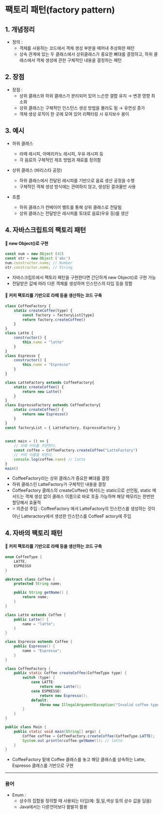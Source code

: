 # 팩토리 패턴(factory pattern)

## 1. 개념정리
- 정의 : 
  - 객체를 사용하는 코드에서 객체 생성 부분을 떼어내 추상화한 패턴
  - 상속 관계에 있는 두 클래스에서 상위클래스가 중요한 뼈대를 결정하고, 하위 클래스에서 객체 생성에 관한 구체적인 내용을 결정하는 패턴

## 2. 장점
- 장점 : 
  - 상위 클래스와 하위 클래스가 분리되어 있어 느슨한 결합 유지 → 변경 영향 최소화
  - 상위 클래스는 구체적인 인스턴스 생성 방법을 몰라도 됨 → 유연성 증가
  - 객체 생성 로직이 한 곳에 모여 있어 리팩터링 시 유지보수 용이

## 3. 예시
- 하위 클래스 
  - 라떼 레시피, 아메리카노 레시피, 우유 레시피 등  
  - 각 음료의 구체적인 제조 방법과 재료를 정의함  

- 상위 클래스 (바리스타 공장)
  - 하위 클래스에서 전달된 레시피를 기반으로 음료 생산 공정을 수행  
  - 구체적인 객체 생성 방식에는 관여하지 않고, 생성된 결과물만 사용  

- 흐름  
  - 하위 클래스가 컨베이어 벨트를 통해 상위 클래스로 전달됨  
  - 상위 클래스는 전달받은 레시피를 토대로 음료(우유 등)를 생산  

## 4. 자바스크립트의 팩토리 패턴

#### 📌 new Object()로 구현

```javascript
const num = new Object (42)
const str = new Object ('abc')
num.constructor.name; // Number
str.constructor.name; // String
```
- 자바스크립트에서 팩토리 패턴을 구현한다면 간단하게 new Object()로 구현 가능
- 전달받은 값에 따라 다른 객체를 생성하며 인스턴스의 타입 등을 정함

#### 📌 커피 팩토리를 기반으로 라떼 등을 생산하는 코드 구축
```javascript
class CoffeeFactory {
    static createCoffee(type) {
        const factory = factoryList[type]
        return factory.createCoffee()
    }
}   
class Latte {
    constructor() {
        this.name = "latte"
    }
}
class Espresso {
    constructor() {
        this.name = "Espresso"
    }
} 

class LatteFactory extends CoffeeFactory{
    static createCoffee() {
        return new Latte()
    }
}
class EspressoFactory extends CoffeeFactory{
    static createCoffee() {
        return new Espresso()
    }
}
const factoryList = { LatteFactory, EspressoFactory } 
 
 
const main = () => {
    // 라떼 커피를 주문한다.  
    const coffee = CoffeeFactory.createCoffee("LatteFactory")  
    // 커피 이름을 부른다.  
    console.log(coffee.name) // latte
}
main()
```
- CoffeeFactory라는 상위 클래스가 중요한 뼈대를 결정
- 하위 클래스인 LatteFactory가 구체적인 내용을 결정
- CoffeeFactory 클래스의 createCoffee() 메서드는 static으로 선언됨, static 메서드는 객체 생성 없이 클래스 이름으로 바로 호출 가능하며 해당 메모리는 한번만 할당해서 효율적
- ⭐️ 의존성 주입 : CoffeeFactory 에서 LatteFactory의 인스턴스를 생성하는 것이 아닌 Latteractory에서 생성한 인스턴스를 CoffeeF actory에 주입


## 4. 자바의 팩토리 패턴

#### 📌 커피 팩토리를 기반으로 라떼 등을 생산하는 코드 구축
```java
enum CoffeeType {
    LATTE,
    ESPRESSO
}

abstract class Coffee {
    protected String name;

    public String getName() {
        return name;
    }
}

class Latte extends Coffee {
    public Latte() {
        name = "latte";
    }
}

class Espresso extends Coffee {
    public Espresso() {
        name = "Espresso";
    }
}

class CoffeeFactory {
    public static Coffee createCoffee(CoffeeType type) {
        switch (type) {
            case LATTE:
                return new Latte();
            case ESPRESSO:
                return new Espresso();
            default:
                throw new IllegalArgumentException("Invalid coffee type: " + type);
        }
    }
}

public class Main {
    public static void main(String[] args) { 
        Coffee coffee = CoffeeFactory.createCoffee(CoffeeType.LATTE); 
        System.out.println(coffee.getName()); // latte
    }
}
```
- CoffeeFactory 밑에 Coffee 클래스를 놓고 해당 클래스를 상속하는 Latte, Espresso 클래스를 기반으로 구현

---
### 용어
- Enum :  
  - 상수의 집합을 정의할 때 사용되는 타입(예: 월,일,색상 등의  상수 값을 담음)
  - Java에서는 다른언어보다 활발히 활용
